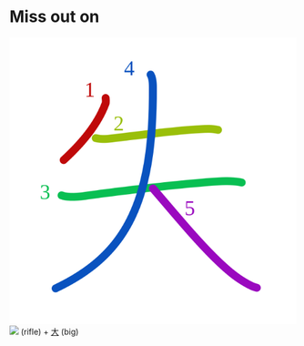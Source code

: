 # Miss out on
![5931](Kanji/kanji-colorize/5931.svg)
[![](http://www.kanjidamage.com/assets/radsmall/rifle-e2b6a06c4ee9429c69c3f18b8d178c6017524c4332e82423253fa363927c149c.jpg)](http://www.kanjidamage.com/kanji/472-rifle) (rifle) + [大](Kanji/kanji-dict/大.md) (big)